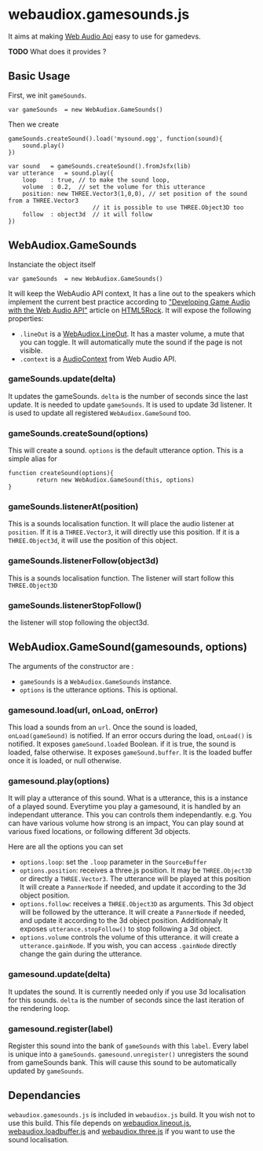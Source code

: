 # webaudiox.gamesounds.js

It aims at making 
[Web Audio Api](http://www.w3.org/TR/webaudio/) easy to use for gamedevs.

**TODO** What does it provides ?

## Basic Usage

First, we init ```gameSounds```. 

```
var gameSounds	= new WebAudiox.GameSounds()
```

Then we create

```
gameSounds.createSound().load('mysound.ogg', function(sound){
	sound.play()
})
```

```
var sound	= gameSounds.createSound().fromJsfx(lib)
var utterance	= sound.play({
	loop	: true,	// to make the sound loop, 
	volume	: 0.2,	// set the volume for this utterance
	position: new THREE.Vector3(1,0,0),	// set position of the sound from a THREE.Vector3
						// it is possible to use THREE.Object3D too
	follow	: object3d	// it will follow
})
```

## WebAudiox.GameSounds

Instanciate the object itself

```
var gameSounds	= new WebAudiox.GameSounds()
```

It will keep the WebAudio API context, 
It has a line out to the speakers which implement the current best practice according to ["Developing Game Audio with the Web Audio API"](http://www.html5rocks.com/en/tutorials/webaudio/games/) article on [HTML5Rock](http://www.html5rocks.com). 
It will expose the following properties:

* ```.lineOut``` is a [WebAudiox.LineOut](https://github.com/jeromeetienne/webaudiox#webaudioxlineoutjs). It has a master volume, a mute that you can toggle. It will automatically mute the sound if the page is not visible.
* ```.context``` is a [AudioContext](http://www.w3.org/TR/webaudio/#AudioContext-section) from Web Audio API.

### gameSounds.update(delta)

It updates the gameSounds. 
```delta``` is the number of seconds since the last update.
It is needed to update ```gameSounds```. It is used to update 3d listener. 
It is used to update all registered ```WebAudiox.GameSound``` too.

### gameSounds.createSound(options)

This will create a sound.
```options``` is the default utterance option.
This is a simple alias for 

```
function createSound(options){
		return new WebAudiox.GameSound(this, options)
}
```

### gameSounds.listenerAt(position)

This is a sounds localisation function.
It will place the audio listener at ```position```. 
If it is a ```THREE.Vector3```, it will directly use this position.
If it is a ```THREE.Object3d```, it will use the position of this object.

### gameSounds.listenerFollow(object3d)

This is a sounds localisation function.
The listener will start follow this ```THREE.Object3D```

### gameSounds.listenerStopFollow()

the listener will stop following the object3d.


## WebAudiox.GameSound(gamesounds, options)

The arguments of the constructor are :

* ```gameSounds``` is a ```WebAudiox.GameSounds``` instance.
* ```options``` is the utterance options. This is optional.

### gamesound.load(url, onLoad, onError)

This load a sounds from an ```url```.
Once the sound is loaded, ```onLoad(gameSound)``` is notified.
If an error occurs during the load, ```onLoad()``` is notified.
It exposes ```gameSound.loaded``` Boolean. if it is true, the sound
is loaded, false otherwise.
It exposes ```gameSound.buffer```. It is the loaded buffer once it is loaded,
or null otherwise.

### gamesound.play(options)

It will play a utterance of this sound.
What is a utterance, this is a instance of a played sound.
Everytime you play a gamesound, it is handled by an independant utterance.
This you can controls them independantly.
e.g. You can have various volume how strong is an impact,
You can play sound at various fixed locations, or following different 3d objects.

Here are all the options you can set

* ```options.loop```: set the ```.loop``` parameter in the ```SourceBuffer```
* ```options.position```: receives a three.js position. It may be ```THREE.Object3D``` 
or directly a ```THREE.Vector3```.
The utterance will be played at this position
It will create a ```PannerNode``` if needed, and update it according to the 3d object
position.
* ```options.follow```: receives a ```THREE.Object3D``` as arguments. This 3d object
will be followed by the utterance.
It will create a ```PannerNode``` if needed, and update it according to the 3d object
position. Additionnaly It exposes ```utterance.stopFollow()``` to stop following a 3d object.
* ```options.volume``` controls the volume of this utterance. it will create a ```utterance.gainNode```. If you wish, you can access ```.gainNode``` directly change the gain during the utterance.

### gamesound.update(delta)
It updates the sound. 
It is currently needed only if you use 3d localisation for this sounds.
```delta``` is the number of seconds since the last iteration of the rendering loop.

### gamesound.register(label)

Register this sound into the bank of ```gameSounds``` with this ```label```.
Every label is unique into a ```gameSounds```.
```gamesound.unregister()``` unregisters the sound from gameSounds bank.
This will cause this sound to be automatically updated by ```gameSounds```.

## Dependancies
```webaudiox.gamesounds.js``` is included in ```webaudiox.js``` build. 
It you wish not to use this build.
This file depends on 
[webaudiox.lineout.js](https://github.com/jeromeetienne/webaudiox#webaudioxlineoutjs),
[webaudiox.loadbuffer.js](https://github.com/jeromeetienne/webaudiox#webaudioxloadbufferjs)
and
[webaudiox.three.js](https://github.com/jeromeetienne/webaudiox#webaudioxthreejs) if
you want to use the sound localisation.

